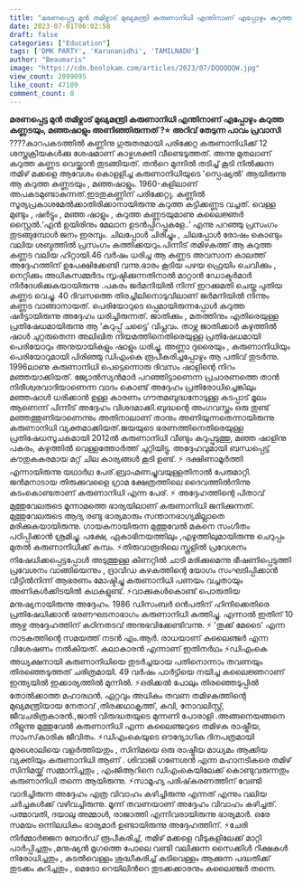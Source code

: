 ```yaml
---
title: "മരണപ്പെട്ട മുൻ തമിഴ്നാട് മുഖ്യമന്ത്രി കരുണാനിധി എന്തിനാണ് എപ്പോഴും കറുത്ത കണ്ണടയും, മഞ്ഞഷാളും അണിഞ്ഞിരുന്നത് ?"
date: 2023-07-01T06:02:58
draft: false
categories: ["Education"]
tags: ['DMK PARTY', 'Karunanidhi', 'TAMILNADU']
author: "Beaumaris"
image: "https://cdn.boolokam.com/articles/2023/07/DQQQQQW.jpg"
view_count: 2099095
like_count: 47109
comment_count: 0
---
```


**മരണപ്പെട്ട മുൻ തമിഴ്നാട് മുഖ്യമന്ത്രി കരുണാനിധി എന്തിനാണ് എപ്പോഴും കറുത്ത കണ്ണടയും, മഞ്ഞഷാളും അണിഞ്ഞിരുന്നത് ?⭐** **അറിവ് തേടുന്ന പാവം പ്രവാസി** ????കാറപകടത്തിൽ കണ്ണിനു ഗുരുതരമായി പരിക്കേറ്റ കരുണാനിധിക്ക് 12 ശസ്ത്രക്രിയകൾക്കു ശേഷമാണ് കാഴ്ചശക്തി വീണ്ടെടുത്തത്. അന്നു മുതലാണ് കറുത്ത കണ്ണട വെയ്ക്കാൻ തുടങ്ങിയത്. തന്‍റെ മുന്നില്‍ തടിച്ച് കൂടി നില്‍ക്കുന്ന തമിഴ് മക്കളെ ആവേശം കൊളളിച്ച കരുണാനിധിയുടെ 'സ്പെഷ്യല്‍' ആയിരുന്നു ആ കറുത്ത കണ്ണടയും , മഞ്ഞഷാളും. 1960-കളിലാണ് അപകടമുണ്ടാകുന്നത്.ഇടതുകണ്ണിന് പരിക്കേറ്റു. കണ്ണിൽ സൂര്യപ്രകാശമേൽക്കാതിരിക്കാനായിരുന്നു കറുത്ത കട്ടിക്കണ്ണട വച്ചത്. വെള്ള മുണ്ടും , ഷർട്ടും , മഞ്ഞ ഷാളും , കറുത്ത കണ്ണടയുമാണു കലൈജ്ഞർ സ്റ്റൈൽ.‘എന്‍ ഉയിരിനും മേലാന ഉടന്‍പ്പിറപ്പുകളേ..’ എന്നു പറഞ്ഞു പ്രസംഗം തുടങ്ങുമ്പോള്‍ ജനം ഇരമ്പും. ചിലപ്പോള്‍ ചിരിച്ചും , ചിലപ്പോള്‍ രോഷം കൊണ്ടും വലിയ ശബ്ദത്തില്‍ പ്രസംഗം കത്തിക്കയറും.പിന്നീട് തമിഴകത്ത് ആ കറുത്ത കണ്ണട വലിയ ഹിറ്റായി.46 വർഷം ധരിച്ച ആ കണ്ണട അവസാന കാലത്ത് അദ്ദേഹത്തിന് ഉപേക്ഷിക്കേണ്ടി വന്നു.ഭാരം കൂടിയ പഴയ ഫ്രെയിം ചെവിക്കും , നെറ്റിക്കും അധികസമ്മര്‍ദം സൃഷ്ടിക്കുന്നതിനാൽ മാറ്റാൻ ഡോക്ടർമാർ നിർദേശിക്കുകയായിരുന്നു .പകരം ജർമനിയിൽ നിന്ന് ഇറക്കുമതി ചെയ്ത പുതിയ കണ്ണട വെച്ചു. 40 ദിവസത്തെ തിരച്ചിലിനൊടുവിലാണ് ജർമനിയിൽ നിന്നും കണ്ണട വാങ്ങാനായത്. പെരിയോറുടെ ഒപ്പമായിരുന്നപ്പോൾ കറുത്ത ഷർട്ടായിരുന്നു അദ്ദേഹം ധരിച്ചിരുന്നത്. ജാതിക്കും , മതത്തിനും എതിരെയുള്ള പ്രതിഷേധമായിരുന്നു ആ ‘കറുപ്പ് ചട്ടൈ’ വിപ്ലവം. താഴ്ന്ന ജാതിക്കാർ കഴുത്തിൽ ഷാൾ ചുറ്റരുതെന്ന അലിഖിത നിയമത്തിനെതിരെയുള്ള പ്രതിഷേധമായി പെരിയോറും അനുയായികളും ഷാളും ധരിച്ചു. അണ്ണാ ദുരൈയും , കരുണാനിധിയും പെരിയോറുമായി പിരിഞ്ഞു ഡിഎംകെ രൂപീകരിച്ചപ്പോഴും ആ പതിവ് തുടർന്നു. 1996ലാണു കരുണാനിധി പെട്ടെന്നൊരു ദിവസം ഷാളിന്റെ നിറം മഞ്ഞയാക്കിയത്. ജ്യോൽസ്യൻമാർ പറഞ്ഞിട്ടാണെന്ന പ്രചാരണത്തെ താൻ നിരീശ്വരവാദിയാണെന്ന വാദം കൊണ്ട് അദ്ദേഹം പ്രതിരോധിച്ചെങ്കിലും [](https://cdn.boolokam.com/articles/2023/07/DQQQQQW.jpg)മഞ്ഞഷാൾ ധരിക്കാൻ ഉള്ള കാരണം ഗൗതമബുദ്ധനോടുള്ള കടപ്പാട് മൂലം ആണെന്ന് പിന്നീട് അദ്ദേഹം വിശദമാക്കി.ബുദ്ധന്റെ അംഗവസ്ത്രം ഒരു തുണ്ട് മഞ്ഞത്തുണിയാണെന്നും അതിനാലാണ് താനും അണിയുന്നതെന്നായിരുന്നു കരുണാനിധി വ്യക്തമാക്കിയത്.ജയയുടെ ഭരണത്തിനെതിരെയുള്ള പ്രതിഷേധസൂചകമായി 2012ൽ കരുണാനിധി വീണ്ടും കറുപ്പുടുത്തു, മഞ്ഞ ഷാളിനു പകരം, കഴുത്തിൽ വെള്ളത്തോർത്ത് ചുറ്റിയിട്ടു. അദ്ദേഹവുമായി ബന്ധപ്പെട്ട് കൗതുകകരമായ മറ്റ് ചില കാര്യങ്ങൾ കൂടി ഉണ്ട്. ⚡ ദക്ഷിണാമൂർത്തി എന്നായിരുന്നു യഥാർഥ പേര്.ബ്രാഹ്മണച്ചുവയുള്ളതിനാൽ പേരുമാറ്റി. ജൻമനാടായ തിരുക്കുവളൈ ഗ്രാമ ക്ഷേത്രത്തിലെ ദൈവത്തിൽനിന്നു കടംകൊണ്ടതാണ് കരുണാനിധി എന്ന പേര്. ⚡ അദ്ദേഹത്തിന്റെ പിതാവ് മുത്തുവേലരുടെ മൂന്നാമത്തെ ഭാര്യയിലാണ് കരുണാനിധി ജനിക്കുന്നത്. മുത്തുവേലരുടെ ആദ്യ രണ്ടു ഭാര്യമാരും സന്താനഭാഗ്യമില്ലാതെ മരിക്കുകയായിരുന്നു. ഗായകനായിരുന്ന മുത്തുവേൽ മകനെ സംഗീതം പഠിപ്പിക്കാൻ ശ്രമിച്ചു. പക്ഷേ, ഏകാഭിനയത്തിലും ,എഴുത്തിലുമായിരുന്നു ചെറുപ്പം മുതൽ കരുണാനിധിക്ക് കമ്പം. ⚡തിരുവാരൂരിലെ സ്കൂളിൽ പ്രവേശനം നിഷേധിക്കപ്പെട്ടപ്പോൾ അടുത്തുള്ള കിണറ്റിൽ ചാടി മരിക്കുമെന്നു ഭീഷണിപ്പെടുത്തി പ്രവേശനം വാങ്ങിയെന്നും , ദ്രാവിഡ കഴകത്തിന്റെ യോഗം സംഘടിപ്പിക്കാൻ വീട്ടിൽനിന്ന് ആഭരണം മോഷ്ടിച്ചു കരുണാനിധി പണയം വച്ചതായും അണികൾക്കിടയിൽ കഥകളുണ്ട്. ⚡വാക്കുകൾകൊണ്ട് പൊരുതിയ മനുഷ്യനായിരുന്നു അദ്ദേഹം. 1986 ഡിസംബർ ഒൻപതിന് ഹിന്ദിക്കെതിരെ പ്രതിഷേധിക്കാൻ ഭരണഘടനാഭാഗം കരുണാനിധി കത്തിച്ചു. എന്നാൽ ഇതിന് 10 ആഴ്ച അദ്ദേഹത്തിന് കഠിനതടവ് അനുഭവിക്കേണ്ടിവന്നു. ⚡ 'തൂക്ക് മേടൈ' എന്ന നാടകത്തിന്റെ സമയത്ത് നടൻ എം.ആർ. രാധയാണ് കലൈഞ്ജർ എന്ന വിശേഷണം നൽകിയത്. കലാകാരൻ എന്നാണ് ഇതിനർഥം ⚡ഡിഎംകെ അധ്യക്ഷനായി കരുണാനിധിയെ തുടർച്ചയായ പതിനൊന്നാം തവണയും തിരഞ്ഞെടുത്തത് ചരിത്രമായി. 49 വർഷം പാർട്ടിയെ നയിച്ച കലൈജ്ഞറാണ് ഇന്ത്യയിൽ ഇക്കാര്യത്തിൽ മുന്നിൽ. ⚡ഒരിക്കല്‍ പോലും തിരഞ്ഞെടുപ്പില്‍ തോല്‍ക്കാത്ത മഹാരഥന്‍. ഏറ്റവും അധികം തവണ തമിഴകത്തിന്റെ മുഖ്യമന്ത്രിയായ നേതാവ് ,തിരക്കഥാകൃത്ത്, കവി, നോവലിസ്റ്റ്, ജീവചരിത്രകാരന്‍.,ജാതി വിരുദ്ധതയുടെ മുന്നണി പോരാളി .അങ്ങനെയങ്ങനെ നീളുന്നു മുത്തുവേല്‍ കരുണാനിധി എന്ന കലൈഞ്ജറുടെ തമിഴക രാഷ്ട്രീയ, സാംസ്‌കാരിക ജീവിതം. ⚡ഡിഎംകെയുടെ ഔദ്യോഗിക ദിനപത്രമായി മുരശൊലിയെ വളര്‍ത്തിയതും , സിനിമയെ ഒരു രാഷ്ട്രീയ മാധ്യമം ആക്കിയ വ്യക്തിയും കരുണാനിധി ആണ് . ശിവാജി ഗണേശന്‍ എന്ന മഹാനടികരെ തമിഴ് സിനിമയ്ക്ക് സമ്മാനിച്ചതും , എംജിആറിനെ ഡിഎംകെയിലേക്ക് കൊണ്ടുവരുന്നതും കരുണാനിധി തന്നെ ആയിരുന്നു. ⚡സാമൂഹ്യ പരിഷ്‌കരണത്തിന് വേണ്ടി വാദിച്ചിരുന്ന അദ്ദേഹം എത്ര വിവാഹം കഴിച്ചിരുന്നു എന്നത് എന്നും വലിയ ചര്‍ച്ചകള്‍ക്ക് വഴിവച്ചിരുന്നു. മൂന്ന് തവണയാണ് അദ്ദേഹം വിവാഹം കഴിച്ചത്. പത്മാവതി, ദയാലു അമ്മാള്‍, രാജാത്തി എന്നിവരായിരുന്നു ഭാര്യമാര്‍. ഒരേ സമയം ഒന്നിലധികം ഭാര്യമാര്‍ ഉണ്ടായിരുന്നു അദ്ദേഹത്തിന്. ⚡ചേരി നിര്‍മ്മാര്‍ജ്ജന ബോര്‍ഡ് രൂപീകരിച്ച്, തമിഴ് മക്കളെ വീടുകളിലേക്ക് മാറ്റി പാർപ്പിച്ചതും ,മനുഷ്യന്‍ മൃഗത്തെ പോലെ വണ്ടി വലിക്കുന്ന സൈക്കിള്‍ റിക്ഷകള്‍ നിരോധിച്ചതും , കടല്‍വെള്ളം ശുദ്ധീകരിച്ച് കുടിവെള്ളം ആക്കുന്ന പദ്ധതിക്ക് തുടക്കം കുറിച്ചതും , മെട്രോ റെയിലിന്‍റെ തുടക്കക്കാരനും കലൈഞ്ജര്‍ തന്നെ. 
